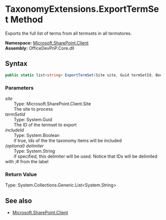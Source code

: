 # TaxonomyExtensions.ExportTermSet Method  
Exports the full list of terms from all termsets in all termstores.  

**Namespace:** [Microsoft.SharePoint.Client](Microsoft.SharePoint.Client.md)  
**Assembly:** OfficeDevPnP.Core.dll  
## Syntax
```C#
public static list<string> ExportTermSet(Site site, Guid termSetId, Boolean includeId, String delimiter)
```
### Parameters
*site*  
&emsp;&emsp;Type: Microsoft.SharePoint.Client.Site  
&emsp;&emsp;The site to process  
*termSetId*  
&emsp;&emsp;Type: System.Guid  
&emsp;&emsp;The ID of the termset to export  
*includeId*  
&emsp;&emsp;Type: System.Boolean  
&emsp;&emsp;if true, Ids of the the taxonomy items will be included  
*(optional) delimiter*  
&emsp;&emsp;Type: System.String  
&emsp;&emsp;if specified, this delimiter will be used. Notice that IDs will be delimited with ;# from the label  
### Return Value
Type: System.Collections.Generic.List<System.String>  


## See also
- [Microsoft.SharePoint.Client](Microsoft.SharePoint.Client.md)
